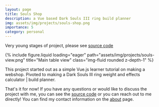 ```yaml
---
layout: page
title: Souls Shop
description: a Vue based Dark Souls III ring build planner
img: assets/img/projects/souls-shop.png
importance: 5
category: personal
---
```

Very young stages of project, please see [source code](https://github.com/gitnjole/souls-shop)

{% include figure.liquid loading="eager" path="assets/img/projects/souls-view.png" title="Main table view" class="img-fluid rounded z-depth-1" %}

This project started out as a simple Vue.js learner tutorial on making a webshop. Pivoted to making a Dark Souls III ring weight and effects calculator \| build planner.

That's it for now! If you have any questions or would like to discuss the project with me, you can see the [source code](https://github.com/gitnjole/lara-jobs) or you can reach out to me directly! You can find my contact information on the [about](https://gitnjole.github.io/) page.